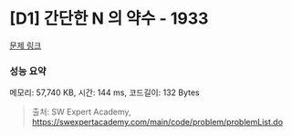 # [D1] 간단한 N 의 약수 - 1933 

[문제 링크](https://swexpertacademy.com/main/code/problem/problemDetail.do?contestProbId=AV5PhcWaAKIDFAUq) 

### 성능 요약

메모리: 57,740 KB, 시간: 144 ms, 코드길이: 132 Bytes



> 출처: SW Expert Academy, https://swexpertacademy.com/main/code/problem/problemList.do